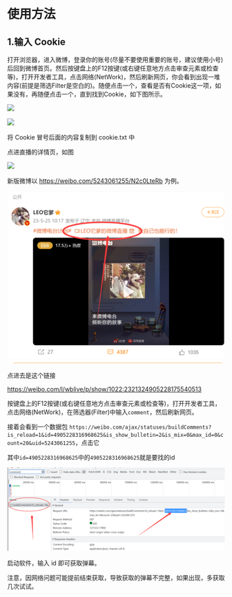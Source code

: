 # 使用方法
## 1.输入 Cookie
打开浏览器，进入微博，登录你的账号(尽量不要使用重要的账号，建议使用小号)后回到微博首页。然后按键盘上的F12按键(或右键任意地方点击审查元素或检查等)，打开开发者工具，点击网络(NetWork)，然后刷新网页，你会看到出现一堆内容(前提是筛选Filter是空白的)。随便点击一个，查看是否有Cookie这一项，如果没有，再随便点击一个，直到找到Cookie，如下图所示。

![](https://blog.lseng.cc/wp-content/uploads/2022/02/m3u8_download_network1.jpg)

![](https://blog.lseng.cc/wp-content/uploads/2022/02/weibo_cookie.jpg)

将 Cookie 冒号后面的内容复制到 cookie.txt 中

点进直播的详情页，如图

![](https://blog.lseng.cc/wp-content/uploads/2022/02/m3u8_download_example1.jpg)

新版微博以 https://weibo.com/5243061255/N2c0LteRb 为例。

![](img/usage1.png)

点进去是这个链接

https://weibo.com/l/wblive/p/show/1022:2321324905228175540513

按键盘上的F12按键(或右键任意地方点击审查元素或检查等)，打开开发者工具，点击网络(NetWork)，在筛选器(Filter)中输入`comment`，然后刷新网页。

接着会看到一个数据包 `https://weibo.com/ajax/statuses/buildComments?is_reload=1&id=4905228316968625&is_show_bulletin=2&is_mix=0&max_id=0&count=20&uid=5243061255`，点击它

其中`id=4905228316968625`中的`4905228316968625`就是要找的id

![](img/usage2.png)

启动软件，输入 id 即可获取弹幕。

注意，因网络问题可能提前结束获取，导致获取的弹幕不完整，如果出现，多获取几次试试。

